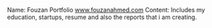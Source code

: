 Name: Fouzan Portfolio
www.fouzanahmed.com
Content: Includes my education, startups, resume and also the reports that i am creating.